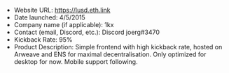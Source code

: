 - Website URL: https://lusd.eth.link
- Date launched: 4/5/2015
- Company name (if applicable): 1kx 
- Contact (email, Discord, etc.): Discord joerg#3470
- Kickback Rate: 95%
- Product Description: Simple frontend with high kickback rate, hosted on Arweave and ENS for maximal decentralisation. Only optimized for desktop for now. Mobile support following.
